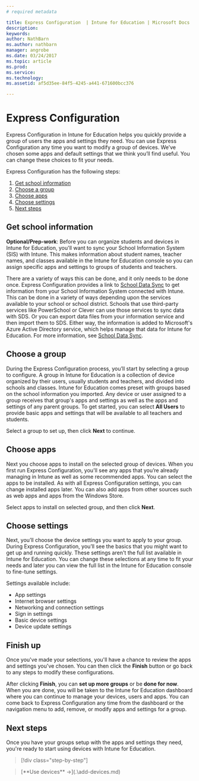 ```yaml
---
# required metadata

title: Express Configuration  | Intune for Education | Microsoft Docs
description:
keywords:
author: NathBarn
ms.author: nathbarn
manager: angrobe
ms.date: 03/24/2017
ms.topic: article
ms.prod:
ms.service:
ms.technology:
ms.assetid: af5d35ee-84f5-4245-a441-671600bcc376

---
```


# Express Configuration

Express Configuration in Intune for Education helps you quickly provide a group of users the apps and settings they need. You can use Express Configuration any time you want to modify a group of devices. We’ve chosen some apps and default settings that we think you’ll find useful. You can change these choices to fit your needs.

Express Configuration has the following steps:
  1. [Get school information](#get-school-information)
  2. [Choose a group](#choose-a-group)
  3. [Choose apps](#choose-apps)
  4. [Choose settings](#choose-settings)
  5. [Next steps](#next-steps)

## Get school information

**Optional/Prep-work**: Before you can organize students and devices in Intune for Education, you'll want to sync your School Information System (SIS) with Intune. This makes information about student names, teacher names, and classes available in the Intune for Education console so you can assign specific apps and settings to groups of students and teachers.

There are a variety of ways this can be done, and it only needs to be done once. Express Configuration provides a link to [School Data Sync](school-data-service.md) to get information from your School Information System connected with Intune. This can be done in a variety of ways depending upon the services available to your school or school district.  Schools that use third-party services like PowerSchool or Clever can use those services to sync data with SDS. Or you can export data files from your information service and then import them to SDS. Either way, the information is added to Microsoft's Azure Active Directory service, which helps manage that data for Intune for Education. For more information, see [School Data Sync](school-data-service.md).

## Choose a group

During the Express Configuration process, you’ll start by selecting a group to configure.  A group in Intune for Education is a collection of device organized by their users, usually students and teachers, and divided into schools and classes. Intune for Education comes preset with groups based on the school information you imported. Any device or user assigned to a group receives that group's apps and settings as well as the apps and settings of any parent groups. To get started, you can select **All Users** to provide basic apps and settings that will be available to all teachers and students.

Select a group to set up, then click **Next** to continue.

## Choose apps

Next you choose apps to install on the selected group of devices. When you first run Express Configuration, you'll see any apps that you’re already managing in Intune as well as some recommended apps. You can select the apps to be installed. As with all Express Configuration settings, you can change installed apps later. You can also add apps from other sources such as web apps and apps from the Windows Store.

Select apps to install on selected group, and then click **Next**.

## Choose settings

Next, you’ll choose the device settings you want to apply to your group. During Express Configuration, you’ll see the basics that you might want to get up and running quickly. These settings aren't the full list available in Intune for Education. You can change these selections at any time to fit your needs and later you can view the full list in the Intune for Education console to fine-tune settings.

Settings available include:
- App settings
- Internet browser settings
- Networking and connection settings
- Sign in settings
- Basic device settings
- Device update settings

## Finish up

Once you've made your selections, you'll have a chance to review the apps and settings you've chosen. You can then click the **Finish** button or go back to any steps to modify these configurations.

After clicking **Finish**, you can **set up more groups** or be **done for now**. When you are done, you will be taken to the Intune for Education dashboard where you can continue to manage your devices, users and apps. You can come back to Express Configuration any time from the dashboard or the navigation menu to add, remove, or modify apps and settings for a group.

## Next steps

Once you have your groups setup with the apps and settings they need, you're ready to start using devices with Intune for Education.

>[!div class="step-by-step"]

><!-- [&larr; **Add apps**](.\add-apps.md) -->     [**Use devices** &rarr;](.\add-devices.md)

